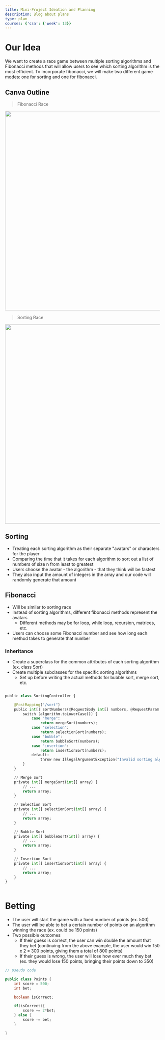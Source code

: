 ```yaml
---
title: Mini-Project Ideation and Planning
description: Blog about plans
type: plan
courses: {'csa': {'week': 13}}
---
```


# Our Idea 

We want to create a race game between multiple sorting algorithms and Fibonacci methods that will allow users to see which sorting algorithm is the most efficient. To incorporate fibonacci, we will make two different game modes: one for sorting and one for fibonacci.

## Canva Outline

> Fibonacci Race

<img src="https://github.com/realethantran/fastpages_EthanT/assets/109186517/746d9527-9718-453c-8bbf-e73ac5bac750" height="650px">

> Sorting Race

<img src="https://github.com/realethantran/fastpages_EthanT/assets/109186517/e2750a41-4e29-4f1c-b576-3a7d5db824b8" height="650px">

## Sorting

- Treating each sorting algorithm as their separate "avatars" or characters for the player
- Comparing the time that it takes for each algorithm to sort out a list of numbers of size n from least to greatest
- Users choose the avatar - the algorithm - that they think will be fastest
- They also input the amount of integers in the array and our code will randomly generate that amount

## Fibonacci

- Will be similar to sorting race
- Instead of sorting algorithms, different fibonacci methods represent the avatars
    - Different methods may be for loop, while loop, recursion, matrices, etc.
- Users can choose some Fibonacci number and see how long each method takes to generate that number

### Inheritance

- Create a superclass for the common attributes of each sorting algorithm (ex. class Sort)
- Create multiple subclasses for the specific sorting algorithms
    - Set up before writing the actual methods for bubble sort, merge sort, etc.


```python

public class SortingController {

    @PostMapping("/sort")
    public int[] sortNumbers(@RequestBody int[] numbers, @RequestParam String algorithm) {
        switch (algorithm.toLowerCase()) {
            case "merge":
                return mergeSort(numbers);
            case "selection":
                return selectionSort(numbers);
            case "bubble":
                return bubbleSort(numbers);
            case "insertion":
                return insertionSort(numbers);
            default:
                throw new IllegalArgumentException("Invalid sorting algorithm: " + algorithm);
        }
    }

    // Merge Sort
    private int[] mergeSort(int[] array) {
        // ...
        return array;
    }

    // Selection Sort
    private int[] selectionSort(int[] array) {
        // ...
        return array;
    }

    // Bubble Sort
    private int[] bubbleSort(int[] array) {
        // ...
        return array;
    }

    // Insertion Sort
    private int[] insertionSort(int[] array) {
        // ...
        return array;
    }
}
   
```

# Betting 

- The user will start the game with a fixed number of points (ex. 500) 
- The user will be able to bet a certain number of points on an algorithm winning the race (ex. could be 150 points)
- Two possible outcomes
    - If their guess is correct, the user can win double the amount that they bet (continuing from the above example, the user would win 150 x 2 = 300 points, giving them a total of 800 points)
    - If their guess is wrong, the user will lose how ever much they bet (ex. they would lose 150 points, bringing their points down to 350)

```java
// pseudo code

public class Points {
    int score = 500;
    int bet;

    boolean isCorrect;

    if(isCorrect){
        score += 2*bet;
    } else {
        score -= bet;
    }

}
```
